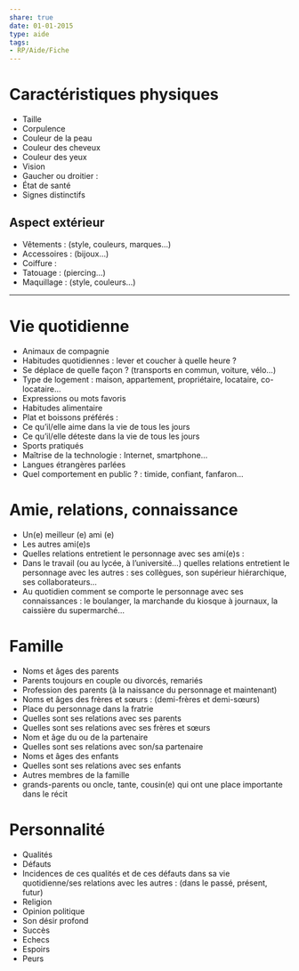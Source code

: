 ```yaml
---  
share: true  
date: 01-01-2015  
type: aide  
tags:  
- RP/Aide/Fiche  
---  
```

  
# Caractéristiques physiques  
- Taille  
- Corpulence   
- Couleur de la peau   
- Couleur des cheveux  
- Couleur des yeux  
- Vision  
- Gaucher ou droitier :   
- État de santé   
- Signes distinctifs  
  
## Aspect extérieur  
- Vêtements : (style, couleurs, marques…)   
- Accessoires : (bijoux…)   
- Coiffure :   
- Tatouage : (piercing…)   
- Maquillage : (style, couleurs…)  
  
---  
  
# Vie quotidienne  
- Animaux de compagnie  
- Habitudes quotidiennes : lever et coucher à quelle heure ?   
- Se déplace de quelle façon ? (transports en commun, voiture, vélo…)   
- Type de logement : maison, appartement, propriétaire, locataire, co-locataire…   
- Expressions ou mots favoris  
- Habitudes alimentaire  
- Plat et boissons préférés :   
- Ce qu’il/elle aime dans la vie de tous les jours  
- Ce qu’il/elle déteste dans la vie de tous les jours   
 - Sports pratiqués   
- Maîtrise de la technologie : Internet, smartphone…   
- Langues étrangères parlées  
- Quel comportement en public ? : timide, confiant, fanfaron…   
  
  
# Amie, relations, connaissance  
- Un(e) meilleur (e) ami (e)  
- Les autres ami(e)s   
- Quelles relations entretient le personnage avec ses ami(e)s :   
- Dans le travail (ou au lycée, à l’université…) quelles relations entretient le personnage avec les autres : ses collègues, son supérieur hiérarchique, ses collaborateurs…   
- Au quotidien comment se comporte le personnage avec ses connaissances : le boulanger, la marchande du kiosque à journaux, la caissière du supermarché…   
  
# Famille  
- Noms et âges des parents   
- Parents toujours en couple ou divorcés, remariés  
- Profession des parents (à la naissance du personnage et maintenant)  
- Noms et âges des frères et sœurs : (demi-frères et demi-sœurs)  
- Place du personnage dans la fratrie  
- Quelles sont ses relations avec ses parents  
- Quelles sont ses relations avec ses frères et sœurs  
- Nom et âge du ou de la partenaire  
- Quelles sont ses relations avec son/sa partenaire   
- Noms et âges des enfants  
- Quelles sont ses relations avec ses enfants    
- Autres membres de la famille  
- grands-parents ou oncle, tante, cousin(e) qui ont une place importante dans le récit   
  
  
# Personnalité  
- Qualités  
- Défauts  
- Incidences de ces qualités et de ces défauts dans sa vie quotidienne/ses relations avec les autres : (dans le passé, présent, futur)   
- Religion  
- Opinion politique  
- Son désir profond  
- Succès   
- Echecs  
- Espoirs  
- Peurs  
  
  
